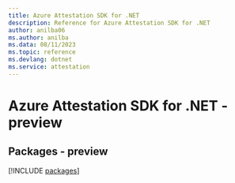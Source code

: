 ```yaml
---
title: Azure Attestation SDK for .NET
description: Reference for Azure Attestation SDK for .NET
author: anilba06
ms.author: anilba
ms.data: 08/11/2023
ms.topic: reference
ms.devlang: dotnet
ms.service: attestation
---
```

# Azure Attestation SDK for .NET - preview
## Packages - preview
[!INCLUDE [packages](attestation-index.md)]